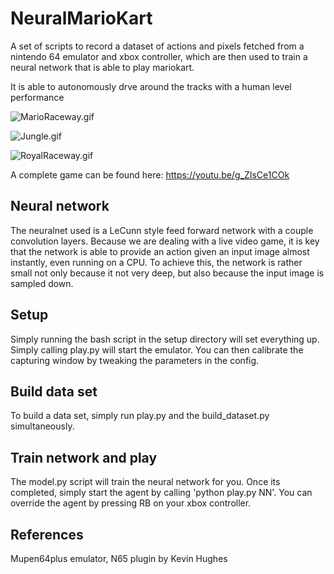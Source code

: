 # NeuralMarioKart
A set of scripts to record a dataset of actions and pixels fetched from a nintendo 64 emulator and xbox controller, which are then used to train a neural network that is able to play mariokart.

It is able to autonomously drve around the tracks with a human level performance

![MarioRaceway.gif](https://thumbs.gfycat.com/HardDefiantAustrianpinscher-size_restricted.gif)

![Jungle.gif](https://thumbs.gfycat.com/InnocentCavernousImperatorangel-size_restricted.gif)

![RoyalRaceway.gif](https://thumbs.gfycat.com/CooperativeHoarseHookersealion-size_restricted.gif)

A complete game can be found here:
https://youtu.be/g_ZIsCe1COk

## Neural network
The neuralnet used is a LeCunn style feed forward network with a couple convolution layers. Because we are dealing with a live video game, it is key that the network is able to provide an action given an input image almost instantly, even running on a CPU. To achieve this, the network is rather small not only because it not very deep, but also because the input image is sampled down.

## Setup
Simply running the bash script in the setup directory will set everything up. Simply calling play.py will start the emulator. You can then calibrate the capturing window by tweaking the parameters in the config.

## Build data set
To build a data set, simply run play.py and the build_dataset.py simultaneously.

## Train network and play
The model.py script will train the neural network for you. Once its completed, simply start the agent by calling 'python play.py NN'. You can override the agent by pressing RB on your xbox controller. 

## References
Mupen64plus emulator, N65 plugin by Kevin Hughes 
